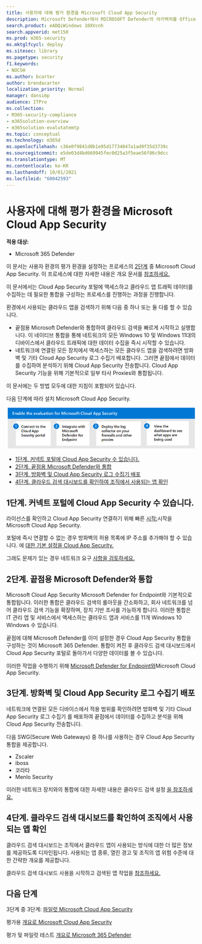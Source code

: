 ```yaml
---
title: 사용자에 대해 평가 환경을 Microsoft Cloud App Security
description: Microsoft Defender에서 MICROSOFT Defender의 아키텍처를 Office 365 제품 간의 상호 작용을 Microsoft 365 Defender 이해합니다.
search.product: eADQiWindows 10XVcnh
search.appverid: met150
ms.prod: m365-security
ms.mktglfcycl: deploy
ms.sitesec: library
ms.pagetype: security
f1.keywords:
- NOCSH
ms.author: bcarter
author: brendacarter
localization_priority: Normal
manager: dansimp
audience: ITPro
ms.collection:
- M365-security-compliance
- m365solution-overview
- m365solution-evalutatemtp
ms.topic: conceptual
ms.technology: m365d
ms.openlocfilehash: c36e0f9841d0b1e95d17734047a1ad9f35d3739c
ms.sourcegitcommit: e5de03d4bd669945fec0d25a3f5eae56f86c9dcc
ms.translationtype: MT
ms.contentlocale: ko-KR
ms.lasthandoff: 10/01/2021
ms.locfileid: "60042593"
---
```

# <a name="enable-the-evaluation-environment-for-microsoft-cloud-app-security"></a>사용자에 대해 평가 환경을 Microsoft Cloud App Security


**적용 대상:**

- Microsoft 365 Defender

이 문서는 사용자 환경의 평가 환경을 설정하는 프로세스의 [2단계](eval-defender-mcas-overview.md) 중 Microsoft Cloud App Security. 이 프로세스에 대한 자세한 내용은 개요 문서를 [참조하세요.](eval-defender-mcas-overview.md)

이 문서에서는 Cloud App Security 포털에 액세스하고 클라우드 앱 트래픽 데이터를 수집하는 데 필요한 통합을 구성하는 프로세스를 진행하는 과정을 진행합니다.

환경에서 사용되는 클라우드 앱을 검색하기 위해 다음 중 하나 또는 둘 다를 할 수 있습니다.

- 끝점용 Microsoft Defender와 통합하여 클라우드 검색을 빠르게 시작하고 실행합니다. 이 네이티브 통합을 통해 네트워크의 모든 Windows 10 및 Windows 11대의 디바이스에서 클라우드 트래픽에 대한 데이터 수집을 즉시 시작할 수 있습니다.
- 네트워크에 연결된 모든 장치에서 액세스하는 모든 클라우드 앱을 검색하려면 방화벽 및 기타 Cloud App Security 로그 수집기 배포합니다. 그러면 끝점에서 데이터를 수집하여 분석하기 위해 Cloud App Security 전송합니다. Cloud App Security 기능을 위해 기본적으로 일부 타사 Proxies와 통합됩니다.

이 문서에는 두 방법 모두에 대한 지침이 포함되어 있습니다.

다음 단계에 따라 설치 Microsoft Cloud App Security.

![Microsoft Defender 평가 환경에서 Microsoft Microsoft Cloud App Security 사용하도록 설정하는 단계입니다.](../../media/defender/m365-defender-mcas-eval-enable-steps.png)

- [1단계. 커넥트 포털에 Cloud App Security 수 있습니다.](#step-1-connect-to-the-cloud-app-security-portal)
- [2단계. 끝점용 Microsoft Defender와 통합](#step-2-integrate-with-microsoft-defender-for-endpoint)
- [3단계. 방화벽 및 Cloud App Security 로그 수집기 배포](#step-3-deploy-the-cloud-app-security-log-collector-on-your-firewalls-and-other-proxies)
- [4단계. 클라우드 검색 대시보드를 확인하여 조직에서 사용되는 앱 확인](#step-4-view-the-cloud-discovery-dashboard-to-see-what-apps-are-being-used-in-your-organization)

## <a name="step-1-connect-to-the-cloud-app-security-portal"></a>1단계. 커넥트 포털에 Cloud App Security 수 있습니다.

라이선스를 확인하고 Cloud App Security 연결하기 위해 빠른 [시작:](/cloud-app-security/getting-started-with-cloud-app-security)시작을 Microsoft Cloud App Security. 

포털에 즉시 연결할 수 없는 경우 방화벽의 허용 목록에 IP 주소를 추가해야 할 수 있습니다. 에 [대한 기본 설정을 Cloud App Security.](/cloud-app-security/general-setup)

그래도 문제가 있는 경우 네트워크 요구 [사항을 검토하세요.](/cloud-app-security/network-requirements)

## <a name="step-2-integrate-with-microsoft-defender-for-endpoint"></a>2단계. 끝점용 Microsoft Defender와 통합

Microsoft Cloud App Security Microsoft Defender for Endpoint와 기본적으로 통합됩니다. 이러한 통합은 클라우드 검색의 롤아웃을 간소화하고, 회사 네트워크를 넘어 클라우드 검색 기능을 확장하며, 장치 기반 조사를 가능하게 합니다. 이러한 통합은 IT 관리 앱 및 서비스에서 액세스하는 클라우드 앱과 서비스를 11개 Windows 10 Windows 수 있습니다. 

끝점에 대해 Microsoft Defender를 이미 설정한 경우 Cloud App Security 통합을 구성하는 것이 Microsoft 365 Defender. 통합이 켜진 후 클라우드 검색 대시보드에서 Cloud App Security 포털로 돌아가서 다양한 데이터를 볼 수 있습니다.

이러한 작업을 수행하기 위해 [Microsoft Defender for Endpoint와](/cloud-app-security/mde-integration)Microsoft Cloud App Security. 

## <a name="step-3-deploy-the-cloud-app-security-log-collector-on-your-firewalls-and-other-proxies"></a>3단계. 방화벽 및 Cloud App Security 로그 수집기 배포

네트워크에 연결된 모든 디바이스에서 적용 범위를 확인하려면 방화벽 및 기타 Cloud App Security 로그 수집기 를 배포하여 끝점에서 데이터를 수집하고 분석을 위해 Cloud App Security 전송합니다. 

다음 SWG(Secure Web Gateways) 중 하나를 사용하는 경우 Cloud App Security 통합을 제공합니다.
- Zscaler
- iboss
- 코라타
- Menlo Security

이러한 네트워크 장치와의 통합에 대한 자세한 내용은 클라우드 검색 설정 [을 참조하세요.](/cloud-app-security/set-up-cloud-discovery) 
## <a name="step-4-view-the-cloud-discovery-dashboard-to-see-what-apps-are-being-used-in-your-organization"></a>4단계. 클라우드 검색 대시보드를 확인하여 조직에서 사용되는 앱 확인

클라우드 검색 대시보드는 조직에서 클라우드 앱이 사용되는 방식에 대한 더 많은 정보를 제공하도록 디자인됩니다. 사용되는 앱 종류, 열린 경고 및 조직의 앱 위험 수준에 대한 간략한 개요를 제공합니다. 

클라우드 검색 대시보드 사용을 시작하고 검색된 앱 작업을 [참조하세요.](/cloud-app-security/discovered-apps)

## <a name="next-steps"></a>다음 단계

3단계 중 3단계: [파일럿 Microsoft Cloud App Security](eval-defender-mcas-pilot.md)

평가용 [개요로 Microsoft Cloud App Security](eval-defender-mcas-overview.md)

평가 및 파일럿 테스트 [개요로 Microsoft 365 Defender](eval-overview.md)